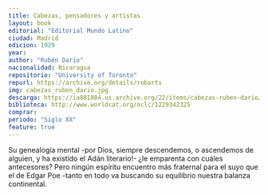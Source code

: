 ```yaml
---
title: Cabezas, pensadores y artistas
layout: book
editorial: "Editorial Mundo Latino"
ciudad: Madrid
edicion: 1929
year: 
author: "Rubén Darío"
nacionalidad: Nicaragua
repositorio: "University of Toronto"
repurl: https://archive.org/details/robarts
img: cabezas_ruben_dario.jpg
descarga: https://ia801804.us.archive.org/22/items/cabezas-ruben-dario/Cabezas%20-%20Ruben%20Dario.pdf
biblioteca: http://www.worldcat.org/oclc/1229342325
comprar: 
periodo: "Siglo XX"
feature: true
---
```

 

Su genealogía mental -por Dios, siempre descendemos, o ascendemos de alguien, y ha existido el Adán literario!- ¿le emparenta con cuáles antecesores? Pero ningún espíritu encuentro más fraternal para el suyo que el de Edgar Poe -tanto en todo va buscando su equilibrio nuestra balanza continental. 
